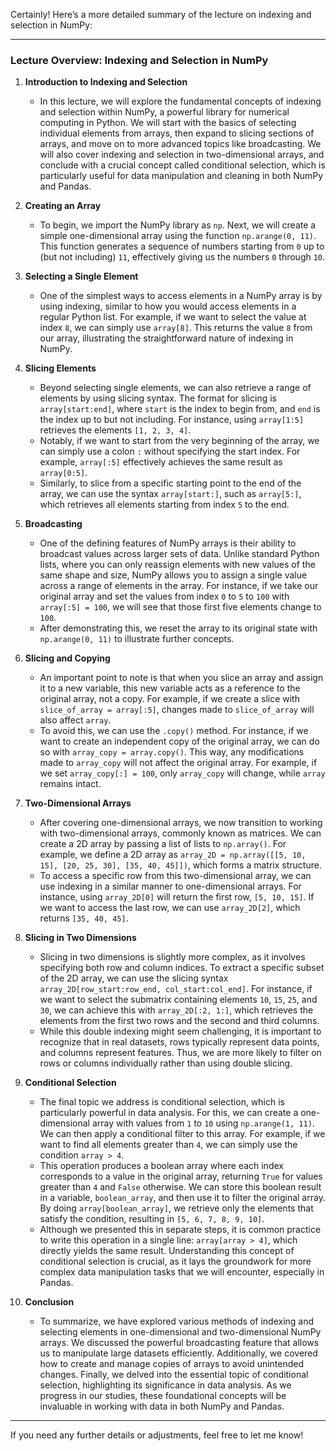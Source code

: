 Certainly! Here’s a more detailed summary of the lecture on indexing and selection in NumPy:

---

### Lecture Overview: Indexing and Selection in NumPy

1. **Introduction to Indexing and Selection**
   - In this lecture, we will explore the fundamental concepts of indexing and selection within NumPy, a powerful library for numerical computing in Python. We will start with the basics of selecting individual elements from arrays, then expand to slicing sections of arrays, and move on to more advanced topics like broadcasting. We will also cover indexing and selection in two-dimensional arrays, and conclude with a crucial concept called conditional selection, which is particularly useful for data manipulation and cleaning in both NumPy and Pandas.

2. **Creating an Array**
   - To begin, we import the NumPy library as `np`. Next, we will create a simple one-dimensional array using the function `np.arange(0, 11)`. This function generates a sequence of numbers starting from `0` up to (but not including) `11`, effectively giving us the numbers `0` through `10`.

3. **Selecting a Single Element**
   - One of the simplest ways to access elements in a NumPy array is by using indexing, similar to how you would access elements in a regular Python list. For example, if we want to select the value at index `8`, we can simply use `array[8]`. This returns the value `8` from our array, illustrating the straightforward nature of indexing in NumPy.

4. **Slicing Elements**
   - Beyond selecting single elements, we can also retrieve a range of elements by using slicing syntax. The format for slicing is `array[start:end]`, where `start` is the index to begin from, and `end` is the index up to but not including. For instance, using `array[1:5]` retrieves the elements `[1, 2, 3, 4]`. 
   - Notably, if we want to start from the very beginning of the array, we can simply use a colon `:` without specifying the start index. For example, `array[:5]` effectively achieves the same result as `array[0:5]`. 
   - Similarly, to slice from a specific starting point to the end of the array, we can use the syntax `array[start:]`, such as `array[5:]`, which retrieves all elements starting from index `5` to the end.

5. **Broadcasting**
   - One of the defining features of NumPy arrays is their ability to broadcast values across larger sets of data. Unlike standard Python lists, where you can only reassign elements with new values of the same shape and size, NumPy allows you to assign a single value across a range of elements in the array. For instance, if we take our original array and set the values from index `0` to `5` to `100` with `array[:5] = 100`, we will see that those first five elements change to `100`. 
   - After demonstrating this, we reset the array to its original state with `np.arange(0, 11)` to illustrate further concepts.

6. **Slicing and Copying**
   - An important point to note is that when you slice an array and assign it to a new variable, this new variable acts as a reference to the original array, not a copy. For example, if we create a slice with `slice_of_array = array[:5]`, changes made to `slice_of_array` will also affect `array`. 
   - To avoid this, we can use the `.copy()` method. For instance, if we want to create an independent copy of the original array, we can do so with `array_copy = array.copy()`. This way, any modifications made to `array_copy` will not affect the original array. For example, if we set `array_copy[:] = 100`, only `array_copy` will change, while `array` remains intact.

7. **Two-Dimensional Arrays**
   - After covering one-dimensional arrays, we now transition to working with two-dimensional arrays, commonly known as matrices. We can create a 2D array by passing a list of lists to `np.array()`. For example, we define a 2D array as `array_2D = np.array([[5, 10, 15], [20, 25, 30], [35, 40, 45]])`, which forms a matrix structure.
   - To access a specific row from this two-dimensional array, we can use indexing in a similar manner to one-dimensional arrays. For instance, using `array_2D[0]` will return the first row, `[5, 10, 15]`. If we want to access the last row, we can use `array_2D[2]`, which returns `[35, 40, 45]`.

8. **Slicing in Two Dimensions**
   - Slicing in two dimensions is slightly more complex, as it involves specifying both row and column indices. To extract a specific subset of the 2D array, we can use the slicing syntax `array_2D[row_start:row_end, col_start:col_end]`. For instance, if we want to select the submatrix containing elements `10`, `15`, `25`, and `30`, we can achieve this with `array_2D[:2, 1:]`, which retrieves the elements from the first two rows and the second and third columns.
   - While this double indexing might seem challenging, it is important to recognize that in real datasets, rows typically represent data points, and columns represent features. Thus, we are more likely to filter on rows or columns individually rather than using double slicing.

9. **Conditional Selection**
   - The final topic we address is conditional selection, which is particularly powerful in data analysis. For this, we can create a one-dimensional array with values from `1` to `10` using `np.arange(1, 11)`. We can then apply a conditional filter to this array. For example, if we want to find all elements greater than `4`, we can simply use the condition `array > 4`.
   - This operation produces a boolean array where each index corresponds to a value in the original array, returning `True` for values greater than `4` and `False` otherwise. We can store this boolean result in a variable, `boolean_array`, and then use it to filter the original array. By doing `array[boolean_array]`, we retrieve only the elements that satisfy the condition, resulting in `[5, 6, 7, 8, 9, 10]`.
   - Although we presented this in separate steps, it is common practice to write this operation in a single line: `array[array > 4]`, which directly yields the same result. Understanding this concept of conditional selection is crucial, as it lays the groundwork for more complex data manipulation tasks that we will encounter, especially in Pandas.

10. **Conclusion**
    - To summarize, we have explored various methods of indexing and selecting elements in one-dimensional and two-dimensional NumPy arrays. We discussed the powerful broadcasting feature that allows us to manipulate large datasets efficiently. Additionally, we covered how to create and manage copies of arrays to avoid unintended changes. Finally, we delved into the essential topic of conditional selection, highlighting its significance in data analysis. As we progress in our studies, these foundational concepts will be invaluable in working with data in both NumPy and Pandas.

---

If you need any further details or adjustments, feel free to let me know!